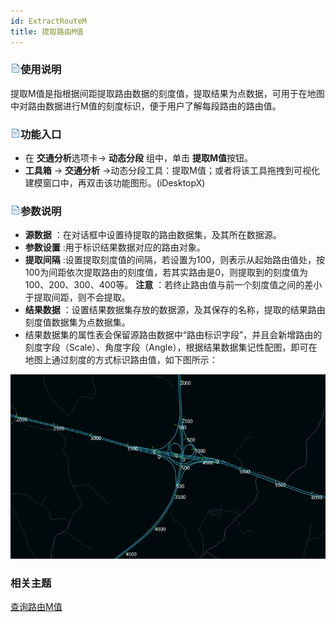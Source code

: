 ```yaml
---
id: ExtractRouteM
title: 提取路由M值
---
```

### ![](../img/read.gif)使用说明

提取M值是指根据间距提取路由数据的刻度值，提取结果为点数据，可用于在地图中对路由数据进行M值的刻度标识，便于用户了解每段路由的路由值。

### ![](../img/read.gif)功能入口

  * 在 **交通分析**选项卡-> **动态分段** 组中，单击 **提取M值**按钮。
  * **工具箱** -> **交通分析** ->动态分段工具：提取M值；或者将该工具拖拽到可视化建模窗口中，再双击该功能图形。(iDesktopX) 

### ![](../img/read.gif)参数说明

  * **源数据** ：在对话框中设置待提取的路由数据集，及其所在数据源。
  * **参数设置** :用于标识结果数据对应的路由对象。
  * **提取间隔** :设置提取刻度值的间隔，若设置为100，则表示从起始路由值处，按100为间距依次提取路由的刻度值，若其实路由是0，则提取到的刻度值为100、200、300、400等。 **注意** ：若终止路由值与前一个刻度值之间的差小于提取间距，则不会提取。
  * **结果数据** ：设置结果数据集存放的数据源，及其保存的名称，提取的结果路由刻度值数据集为点数据集。
  * 结果数据集的属性表会保留源路由数据中“路由标识字段”，并且会新增路由的刻度字段（Scale）、角度字段（Angle），根据结果数据集记性配图，即可在地图上通过刻度的方式标识路由值，如下图所示：

![](img/ExtractRouteMResult.png)  

###  相关主题

 [查询路由M值](InquireRouteM)
